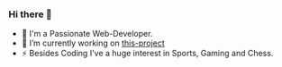 ### Hi there 👋

- 🌱 I'm a Passionate Web-Developer.
- 🔭 I’m currently working on [this-project](https://github.com/Matthias-Mosthof/Complete-Server-Side-Rendered-App-NodeJS-Express-MongoDB-Mongoose)
- ⚡ Besides Coding I've a huge interest in Sports, Gaming and Chess. 

<!--
**Matthias-Mosthof/Matthias-Mosthof** is a ✨ _special_ ✨ repository because its `README.md` (this file) appears on your GitHub profile.

Here are some ideas to get you started:

- 🔭 I’m currently working on ...
- 🌱 I’m currently learning ...
- 👯 I’m looking to collaborate on ...
- 🤔 I’m looking for help with ...
- 💬 Ask me about ...
- 📫 How to reach me: ...
- 😄 Pronouns: ...
- ⚡ Fun fact: ...
-->
